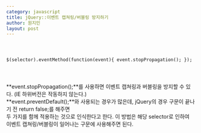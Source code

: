 ```yaml
---
category: javascript
title: jQuery::이벤트 캡쳐링/버블링 방지하기
author: 원지민
layout: post
---
```


<div class="code">
    <code>
        <p><span class="function">$</span>(<span class="script">selector</span>).<span class="function">eventMethod</span>(<span class="script">function</span>(<span class="variable">event</span>){ <span class="script">event</span>.<span class="function">stopPropagation</span>(); });</p>
    </code>
</div>

**event.stopPropagation();**를 사용하면 이벤트 캡쳐링과 버블링을 방지할 수 있다. (IE 하위버전은 작동하지 않는다.) <br>
**event.preventDefault();**와 사용되는 경우가 많은데, jQuery의 경우 구문이 끝나기 전 return false;를 해주면 <br> 
두 가지를 함께 적용하는 것으로 인식한다고 한다. 이 방법은 해당 selector로 인하여 <br>
이벤트 캡쳐링/버블링이 일어나는 구문에 사용해주면 된다. 